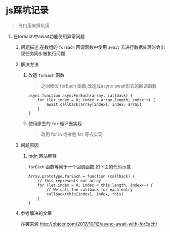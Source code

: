 # js踩坑记录
> 专门用来踩坑用
1. 在foreach中await功能使用异常问题
    1. 问题描述,在数组的 `forEach` 回调函数中使用 `await` 去进行数据处理时会出现任务同步被执行问题
    2. 解决方法
       1. 改造 `forEach` 函数
            > 之间修改 forEach 函数,改造成async await形式的回调函数

            ```
            async function asyncForEach(array, callback) {
                for (let index = 0; index < array.length; index++) {
                    await callback(array[index], index, array)
                }
            }
            ```
       2. 使用原生的 `for` 循环去实现
            > 改用 for in 或者是 for 等去实现
    3. 问题原因
       1. [mdn](https://developer.mozilla.org/zh-CN/docs/Web/JavaScript/Reference/Global_Objects/Array/forEach) 网站解释
            
            `forEach` 函数等同于一个回调函数,如下面的代码示意

            ```
            Array.prototype.forEach = function (callback) {
                // this represents our array
                for (let index = 0; index < this.length; index++) {
                    // We call the callback for each entry
                    callback(this[index], index, this)
                }
            }

            ```
    4. 参考解决的文章
     
       抄袭来源 http://objcer.com/2017/10/12/async-await-with-forEach/
        